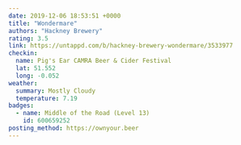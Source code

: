 ```yaml
---
date: 2019-12-06 18:53:51 +0000
title: "Wondermare"
authors: "Hackney Brewery"
rating: 3.5
link: https://untappd.com/b/hackney-brewery-wondermare/3533977
checkin:
  name: Pig's Ear CAMRA Beer & Cider Festival
  lat: 51.552
  long: -0.052
weather:
  summary: Mostly Cloudy
  temperature: 7.19
badges:
  - name: Middle of the Road (Level 13)
    id: 600659252
posting_method: https://ownyour.beer
---
```

